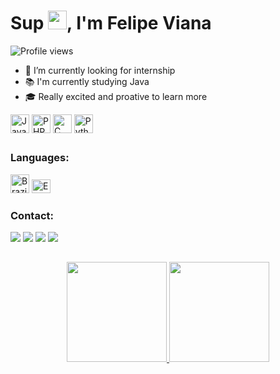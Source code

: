 <div>
  <h1 align="left">Sup <img src="https://raw.githubusercontent.com/kaueMarques/kaueMarques/master/hi.gif" height="30px">, I'm Felipe Viana</h1>
</div>

<div>
  <p align="left"> <img src="https://komarev.com/ghpvc/?username=felipviana&color=red" alt="Profile views"/></p>
  
  - 💼 I’m currently looking for internship
  - 📚 I'm currently studying Java
  - 🎓 Really excited and proative to learn more
</div>

<div style="display: inline_block;">
  <img align="center" alt="Java" title="Java" height="30" width="30"
src="https://cdn.jsdelivr.net/gh/devicons/devicon/icons/java/java-plain.svg">
  <img align="center" alt="PHP" title="PHP" height="30" width="30" src="https://cdn.jsdelivr.net/gh/devicons/devicon/icons/php/php-plain.svg">
  <img align="center" alt="C" title="C" height="30" width="30" src="https://cdn.jsdelivr.net/gh/devicons/devicon/icons/c/c-original.svg">
  <img align="center" alt="Python" title="Python" height="30" width="30" src="https://cdn.jsdelivr.net/gh/devicons/devicon/icons/python/python-original.svg">
</div>  

  ##
  <div>
    <h3>Languages:</h3>
    <img src="https://flagcdn.com/br.svg" width="30" alt="Brazilian Portuguese" title="Portuguese">
    <img src="https://flagcdn.com/gb.svg" width="30" height="22" alt="English" title="English">
  </div>
  
<div>
  <h3>Contact:</h3>
  <a href = "https://api.whatsapp.com/send?phone=5583988501967"><img src="https://img.shields.io/badge/-Whatsapp-05122A?style=flat&logo=whatsapp" target="_blank"></a>
  <a href = "mailto:fabiofelipevianasantosfacul@gmail.com"><img src="https://img.shields.io/badge/-Gmail-05122A?style=flat&logo=gmail" target="_blank"></a>
  <a href="https://www.instagram.com/_f3lp5_/" target="_blank"><img src="https://img.shields.io/badge/-Instagram-05122A?style=flat&logo=instagram" target="_blank"></a>
  <a href="https://www.linkedin.com/in/fábio-felipe-santos-viana-346a07244/" target="_blank"><img src="https://img.shields.io/badge/-LinkedIn-05122A?style=flat&logo=linkedin" target="_blank"></a>
</div>

##

<div align="center">
  <a href="https://github.com/felipviana">
  <img height="160em" src="https://github-readme-stats.vercel.app/api?username=felipviana&show_icons=true&theme=blueberry&include_all_commits=true&count_private=true&locale=pt-br"/>
  <img height="160em" src="https://github-readme-stats.vercel.app/api/top-langs/?username=felipviana&layout=compact&langs_count=7&theme=blueberry&locale=pt-br"/>
</div>
